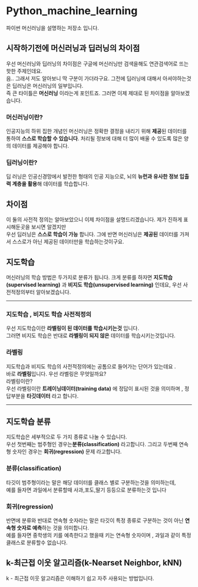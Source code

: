 # Python_machine_learning
파이썬 머신러닝을 설명하는 저장소 입니다.

## 시작하기전에 머신러닝과 딥러닝의 차이점
우선 머신러닝와 딥러닝의 차이점은 구글에 머신러닝만 검색을해도 연관검색어로 뜨는 핫한 주제인데요.<br />
음.. 그래서 저도 알아보니 딱 구분이 가더라구요. 그전에 딥러닝에 대해서 아셔야하는것은 딥러닝은 머신러닝의 일부입니다. <br />
즉 큰 타이틀은 **머신러닝** 이라는게 포인트죠. 그러면 이제 제대로 된 차이점을 알아보겠습니다.

### 머신러닝이란?
인공지능의 하위 집한 개념인 머신러닝은 정확한 결정을 내리기 위해 **제공**된 데이터를 통하여 **스스로 학습할 수 있습니다**. 처리될 정보에 대해 더 많이 배울 수 있도록 많은 양의 데이터를 제공해야 합니다.
### 딥러닝이란?
딥 러닝은 인공신경망에서 발전한 형태의 인공 지능으로, 뇌의 **뉴런과 유사한 정보 입출력 계층을 활용**해 데이터를 학습합니다.

## 차이점
이 둘의 사전적 정의는 알아보았으니 이제 차이점을 설명드리겠습니다.
제가 진하게 표시해둔곳을 보시면 알겠지만 <br />
우선 딥러닝은 **스스로 학습이 가능** 합니다. 그에 반면 머신러닝은 **제공된** 데이터를 가져서 스스로가 아닌 제공된 데이터만을 학습하는것이구요.<br />

## 지도학습
머신러닝의 학습 방법은 두가지로 분류가 됩니다. 크게 분류를 하자면 **지도학습(supervised learning)** 과 **비지도 학습(unsupervised learning)** 인데요,
우선 사전적정의부터 알아보겠습니다. 

---
### 지도학습 , 비지도 학습 사전적정의
우선 지도학습이란 **라벨링이 된 데이터를 학습시키는것** 입니다. <br />
그러면 비지도 학습은 반대로 **라벨링이 되지 않은** 데이터를 학습시키는것입니다.<br />

### 라벨링
지도학습과 비지도 학습의 사전적정의에는 공톰으로 들어가는 단어가 있는데요 . <br />
바로 **라벨링**입니다. 우선 라벨링은 무엇일까요? <br />
라벨링이란? <br />
우선 라벨링이란 **트레이닝데이터(training data)** 에 정답이 표시된 것을 의미하며 , 정답부분을 **타깃데이터** 라고 합니다. <br />

--- 

## 지도학습 분류
지도학습은 세부적으로 두 가지 종류로 나눌 수 있습니다.<br />
우선 첫번째는 범주형인 경우는**분류(classification)** 라고합니다. 그리고 두번째 연속형 숫자인 경우는 **회귀(regression)** 문제 라고합니다.<br />

### 분류(classification)
타깃이 범주형이라는 말은 해당 데이터를 클래스 별로 구분하는것을 의미하는데, <br />예를 들자면 과일에서 분류할때 사과,포도,딸기 등등으로 분류하는것 입니다

### 회귀(regression)
반면에 분류와 반대로 연속형 숫자라는 말은 타깃이 특정 종류로 구분하는 것이 아닌 **연속형 숫자로 예측**하는 것을 의미합니다.<br />
예를 들자면 중학생의 키를 예측한다고 했을때 키는 연속형 숫자이며 , 과일과 같이 특정 클래스로 분류할수 없습니다.

## k-최근접 이웃 알고리즘(k-Nearset Neighbor, kNN)
k - 최근접 이웃 알고리즘은 이해하기 쉽고 자주 사용되는 방법입니다. 







